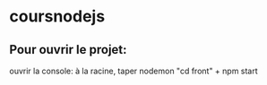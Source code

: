 # coursnodejs

## Pour ouvrir le projet:

ouvrir la console:
à la racine, taper nodemon
"cd front" + npm start
